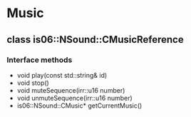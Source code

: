 Music
=====

class is06::NSound::CMusicReference
-----------------------------------

### Interface methods

* void play(const std::string& id)
* void stop()
* void muteSequence(irr::u16 number)
* void unmuteSequence(irr::u16 number)
* is06::NSound::CMusic* getCurrentMusic()